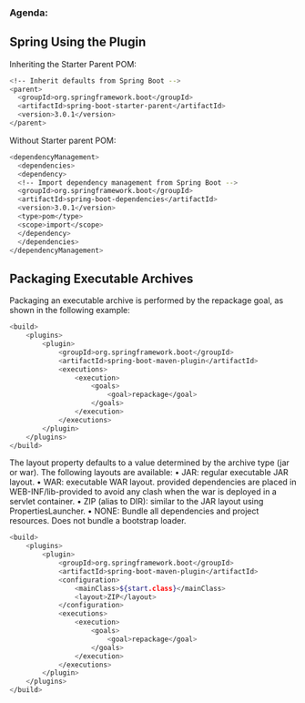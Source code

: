 ### Agenda:
## Spring Using the Plugin



Inheriting the Starter Parent POM:
```sh
<!-- Inherit defaults from Spring Boot -->
<parent>
  <groupId>org.springframework.boot</groupId>
  <artifactId>spring-boot-starter-parent</artifactId>
  <version>3.0.1</version>
</parent>

```

Without Starter parent POM:
```sh
<dependencyManagement>
  <dependencies>
  <dependency>
  <!-- Import dependency management from Spring Boot -->
  <groupId>org.springframework.boot</groupId>
  <artifactId>spring-boot-dependencies</artifactId>
  <version>3.0.1</version>
  <type>pom</type>
  <scope>import</scope>
  </dependency>
  </dependencies>
</dependencyManagement>
```

## Packaging Executable Archives
Packaging an executable archive is performed by the repackage goal, as shown in the following
example:

```sh
<build>
    <plugins>
        <plugin>
            <groupId>org.springframework.boot</groupId>
            <artifactId>spring-boot-maven-plugin</artifactId>
            <executions>
                <execution>
                    <goals>
                        <goal>repackage</goal>
                    </goals>
                </execution>
            </executions>
        </plugin>
    </plugins>
</build>
```

The layout property defaults to a value determined by the archive type (jar or war). The following
layouts are available:
• JAR: regular executable JAR layout.
• WAR: executable WAR layout. provided dependencies are placed in WEB-INF/lib-provided to avoid
any clash when the war is deployed in a servlet container.
• ZIP (alias to DIR): similar to the JAR layout using PropertiesLauncher.
• NONE: Bundle all dependencies and project resources. Does not bundle a bootstrap loader.

```sh
<build>
    <plugins>
        <plugin>
            <groupId>org.springframework.boot</groupId>
            <artifactId>spring-boot-maven-plugin</artifactId>
            <configuration>
                <mainClass>${start.class}</mainClass>
                <layout>ZIP</layout>
            </configuration>
            <executions>
                <execution>
                    <goals>
                        <goal>repackage</goal>
                    </goals>
                </execution>
            </executions>
        </plugin>
    </plugins>
</build>

```
